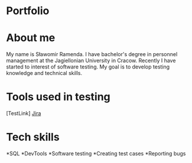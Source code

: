 # Portfolio
# About me
My name is Sławomir Ramenda. I have bachelor's degree in personnel management at the Jagiellonian University in Cracow. Recently I have started to interest of software testing. My goal is to develop testing knowledge and technical skills.
# Tools used in testing
[TestLink]
[Jira](https://www.atlassian.com/software/jira)
# Tech skills
*SQL
*DevTools
*Software testing
*Creating test cases
*Reporting bugs

